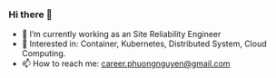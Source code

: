 ### Hi there 👋


- 🔭 I’m currently working as an Site Reliability Engineer
- 🌱 Interested in: Container, Kubernetes, Distributed System, Cloud Computing.
- 📫 How to reach me: career.phuongnguyen@gmail.com 

